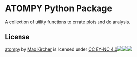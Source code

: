 # ATOMPY Python Package

A collection of utility functions to create plots and do analysis.


## License
[atompy](https://github.com/crono-kircher/atompy) by
[Max Kircher](https://github.com/crono-kircher) is licensed under
[CC BY-NC 4.0![](https://mirrors.creativecommons.org/presskit/icons/cc.svg?ref=chooser-v1)![](https://mirrors.creativecommons.org/presskit/icons/by.svg?ref=chooser-v1)![](https://mirrors.creativecommons.org/presskit/icons/nc.svg?ref=chooser-v1)](http://creativecommons.org/licenses/by-nc/4.0/?ref=chooser-v1)